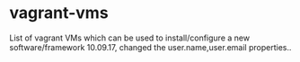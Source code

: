 # vagrant-vms
List of vagrant VMs which can be used to install/configure a new software/framework
10.09.17, changed the user.name,user.email properties..
